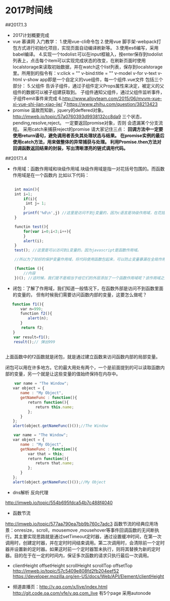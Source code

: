 # 2017时间线

##2017.1.3

 - 2017计划概要完成
 - vue 慕课网 入门教学：
 	1.使用vue-cli命令包
 	2.使用vue 脚手架-webpack打包方式进行初始化项目，实现页面自动编译刷新等。
 	3.使用es6编写，采用babel编译。 
 	4.实现一个todolist:可以在input框输入，按enter保存到todolist列表上，点击每个item可以实现完成状态的改变，在刷新页面时使用 localstorage来读取初始数据，并在watch这个list列表，保存到localstorage里。所用到的指令有：v:click = "" v-bind:title = "" v-model v-for  v-text v-html v-show <app> </app>  app即是一个自定义的vue组件，每一个组件.vue文件 包括三个部分：<template></template> <script></script> <style></style>
 	5.父组件 告诉子组件，通过子组件定义Props属性来决定，被定义的父组件的数据可以被子组建获取到。
 	  子组件通知父组件，通过父组件监听事件，子组件emit事件来完成
    6.http://www.alloyteam.com/2015/06/mvvm-xue-xi-vue-shi-jian-xiao-jie/
    7.https://www.zhihu.com/question/38213423
 - promise 温故而知新，jquery的deffered对象。 http://imweb.io/topic/57a0760393d9938132cc8da9
    三个状态，pending,resolve,reject。
    一定要返回promise对象，否则 会遗漏某个分支流程。 
    采用catch来捕获reject的promise 
    请大家记住三点：
		**回调方法中一定要使用return语句，避免调用者丢失其处理状态与结果。
		在promise实例的最后使用catch方法，用来做整体的异常捕获与处理。
		利用Promise.then方法对回调函数返回结果的封装，写出清晰漂亮的链式调用代码。**

##2017.1.4
 - 作用域：函数作用域和块级作用域.块级作用域是指一对花括号包围的。而函数作用域是在一个函数内
 比如以下代码： 
```javascript
 	
 	int main(){
 	int i=1;
 		if(i){
 		 int j= 1;
 		}
 		printf('%d\n',j) //这里是访问不到j变量的，因为c语言是块级作用域，在花括号外是访问不到花括号里面的变量的。
 	}

 	functin test(){ 
		for(var i=0;i<3;i++){ 
		} 
		alert(i); 
	} 
	test(); //这里是可以访问到i变量的。因为javascript是函数作用域。

	//所以为了较好的保护变量作用域，将代码使用函数包起来，可以防止变量暴漏在全局作用域

	(function (){ 
		//内容 
	})(); //这时候，我们是不是相当于给它们的外层添加了一个函数作用域呢？该作用域之外的程序是无法访问它们的。

```

- 闭包：了解了作用域，我们知道一般情况下，在函数外部是访问不到函数里面的变量的，
但有时候我们需要访问函数内部的变量，这要怎么做呢？

 ```javascript
    function f1(){
　　　　var n=999;
　　　　function f2(){
　　　　　　alert(n);
　　　　} 
        return f2;
　　}
　  var result=f1();
　  result();// 弹出999
   
 ```

上面函数中的f2函数就是闭包，就是通过建立函数来访问函数内部的局部变量。

闭包可以用在许多地方。它的最大用处有两个，一个是前面提到的可以读取函数内部的变量，另一个就是让这些变量的值始终保持在内存中。

```javascript
	var name = "The Window";
　　var object = {
　　　　name : "My Object",
　　　　getNameFunc : function(){
　　　　　　return function(){
　　　　　　　　return this.name;
　　　　　　};
　　　　}
　　};
　　alert(object.getNameFunc()());//The Window

　  var name = "The Window";
　　var object = {
　　　　name : "My Object",
　　　　getNameFunc : function(){
　　　　　　var that = this;
　　　　　　return function(){
　　　　　　　　return that.name;
　　　　　　};
　　　　}
　　};
　　alert(object.getNameFunc()());//My Object

```

 - dns解析 反向代理

  http://imweb.io/topic/554b695fdca54b7c488f4040

 - 函数节流
 
 http://imweb.io/topic/577aa790ea7bb9b760c7adc3
 函数节流的经典应用场景：onresize，scroll，mousemove ,mousehover等事件回调函数的无间断执行。其主要实现思路就是通过setTimeout定时器，通过设置缓冲时间，在第一次调用时，创建定时器，并在定时时间结束调用。第二次调用时，会清除前一个定时器并设置新的定时器。如果这时前一个定时器暂未执行，则将其替换为新的定时器。目的在于在一定的时间内，保证多次函数的请求只执行最后一次调用。

 - clientHeight offsetHeight  scrollHeight scrollTop offsetTop http://imweb.io/topic/57c5409e808fd2fb204eef52 https://developer.mozilla.org/en-US/docs/Web/API/Element/clientHeight

 - 频道直播页：http://v.qq.com/x/live/index.html 
 http://git.code.oa.com/vfe/v.qq.com_live 有5个page 采用autonode
